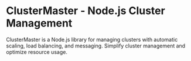 # ClusterMaster - Node.js Cluster Management
ClusterMaster is a Node.js library for managing clusters with automatic scaling, load balancing, and messaging. Simplify cluster management and optimize resource usage.
